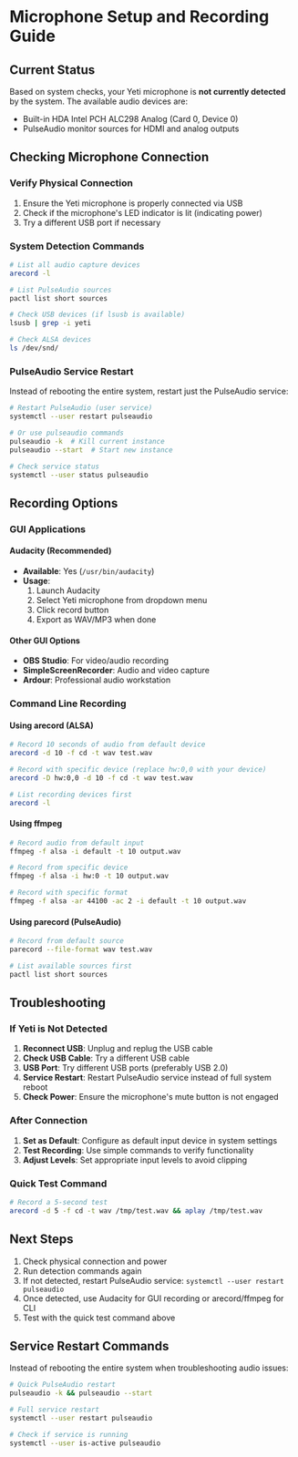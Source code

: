 # Microphone Setup and Recording Guide

## Current Status
Based on system checks, your Yeti microphone is **not currently detected** by the system. The available audio devices are:
- Built-in HDA Intel PCH ALC298 Analog (Card 0, Device 0)
- PulseAudio monitor sources for HDMI and analog outputs

## Checking Microphone Connection

### Verify Physical Connection
1. Ensure the Yeti microphone is properly connected via USB
2. Check if the microphone's LED indicator is lit (indicating power)
3. Try a different USB port if necessary

### System Detection Commands
```bash
# List all audio capture devices
arecord -l

# List PulseAudio sources
pactl list short sources

# Check USB devices (if lsusb is available)
lsusb | grep -i yeti

# Check ALSA devices
ls /dev/snd/
```

### PulseAudio Service Restart
Instead of rebooting the entire system, restart just the PulseAudio service:
```bash
# Restart PulseAudio (user service)
systemctl --user restart pulseaudio

# Or use pulseaudio commands
pulseaudio -k  # Kill current instance
pulseaudio --start  # Start new instance

# Check service status
systemctl --user status pulseaudio
```

## Recording Options

### GUI Applications

#### Audacity (Recommended)
- **Available**: Yes (`/usr/bin/audacity`)
- **Usage**:
  1. Launch Audacity
  2. Select Yeti microphone from dropdown menu
  3. Click record button
  4. Export as WAV/MP3 when done

#### Other GUI Options
- **OBS Studio**: For video/audio recording
- **SimpleScreenRecorder**: Audio and video capture
- **Ardour**: Professional audio workstation

### Command Line Recording

#### Using arecord (ALSA)
```bash
# Record 10 seconds of audio from default device
arecord -d 10 -f cd -t wav test.wav

# Record with specific device (replace hw:0,0 with your device)
arecord -D hw:0,0 -d 10 -f cd -t wav test.wav

# List recording devices first
arecord -l
```

#### Using ffmpeg
```bash
# Record audio from default input
ffmpeg -f alsa -i default -t 10 output.wav

# Record from specific device
ffmpeg -f alsa -i hw:0 -t 10 output.wav

# Record with specific format
ffmpeg -f alsa -ar 44100 -ac 2 -i default -t 10 output.wav
```

#### Using parecord (PulseAudio)
```bash
# Record from default source
parecord --file-format wav test.wav

# List available sources first
pactl list short sources
```

## Troubleshooting

### If Yeti is Not Detected
1. **Reconnect USB**: Unplug and replug the USB cable
2. **Check USB Cable**: Try a different USB cable
3. **USB Port**: Try different USB ports (preferably USB 2.0)
4. **Service Restart**: Restart PulseAudio service instead of full system reboot
5. **Check Power**: Ensure the microphone's mute button is not engaged

### After Connection
1. **Set as Default**: Configure as default input device in system settings
2. **Test Recording**: Use simple commands to verify functionality
3. **Adjust Levels**: Set appropriate input levels to avoid clipping

### Quick Test Command
```bash
# Record a 5-second test
arecord -d 5 -f cd -t wav /tmp/test.wav && aplay /tmp/test.wav
```

## Next Steps
1. Check physical connection and power
2. Run detection commands again
3. If not detected, restart PulseAudio service: `systemctl --user restart pulseaudio`
4. Once detected, use Audacity for GUI recording or arecord/ffmpeg for CLI
5. Test with the quick test command above

## Service Restart Commands
Instead of rebooting the entire system when troubleshooting audio issues:
```bash
# Quick PulseAudio restart
pulseaudio -k && pulseaudio --start

# Full service restart
systemctl --user restart pulseaudio

# Check if service is running
systemctl --user is-active pulseaudio
```
